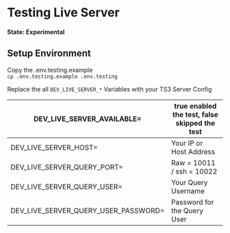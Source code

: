 # Testing Live Server
#### State: Experimental

## Setup Environment
Copy the .env.testing.example<br>
`cp .env.testing.example .env.testing` 

Replace the all `DEV_LIVE_SERVER_*` Variables with your TS3 Server Config

| DEV_LIVE_SERVER_AVAILABLE=           | true enabled the test, false skipped the test |
|--------------------------------------|-----------------------------------------------|
| DEV_LIVE_SERVER_HOST=                | Your IP or Host Address                       |
| DEV_LIVE_SERVER_QUERY_PORT=          | Raw = 10011 / ssh = 10022                     |
| DEV_LIVE_SERVER_QUERY_USER=          | Your Query Username                           |
| DEV_LIVE_SERVER_QUERY_USER_PASSWORD= | Password for the Query User                   |
